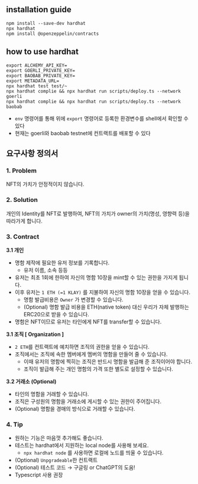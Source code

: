## installation guide
```shell
npm install --save-dev hardhat
npx hardhat
npm install @openzeppelin/contracts
```

## how to use hardhat
```shell
export ALCHEMY_API_KEY=
export GOERLI_PRIVATE_KEY=
export BAOBAB_PRIVATE_KEY=
export METADATA_URL=
npx hardhat test test/~
npx hardhat complie && npx hardhat run scripts/deploy.ts --network goerli
npx hardhat complie && npx hardhat run scripts/deploy.ts --network baobab
```

- `env` 명령어를 통해 위에 `export` 명령어로 등록한 환경변수를 shell에서 확인할 수 있다
- 현재는 goerli와 baobab testnet에 컨트랙트를 배포할 수 있다

## 요구사항 정의서
### 1. Problem

NFT의 가치가 안정적이지 않습니다.

### 2. Solution

개인의 Identity를 NFT로 발행하여, NFT의 가치가 owner의 가치(명성, 영향력 등)을 따라가게 합니다.

### 3. Contract

**3.1 개인**

- 명함 제작에 필요한 유저 정보를 기록합니다.
   - 유저 이름, 소속 등등
- 유저는 최초 1회에 한하여 자신의 명함 10장을 mint할 수 있는 권한을 가지게 됩니다.
- 이후 유저는 `1 ETH (=1 KLAY)` 를 지불하여 자신의 명함 10장을 얻을 수 있습니다.
   - 명함 발급비용은 `Owner` 가 변경할 수 있습니다.
   - (Optional) 명함 발급 비용을 ETH(native token) 대신 우리가 자체 발행하는 ERC20으로 받을 수 있습니다.
- 명함은 NFT이므로 유저는 타인에게 NFT를 transfer할 수 있습니다.

**3.1 조직 [ Organization ]**

- `2 ETH`를 컨트랙트에 예치하면 조직의 권한을 얻을 수 있습니다.
- 조직에서는 조직에 속한 멤버에게 멤버의 명함을 만들어 줄 수 있습니다.
   - 이때 유저의 명함에 찍히는 조직은 반드시 명함을 발급해 준 조직이어야 합니다.
   - 조직이 발급해 주는 개인 명함의 가격 또한 별도로 설정할 수 있습니다.

**3.2 거래소 (Optional)**

- 타인의 명함을 거래할 수 있습니다.
- 조직은 구성원의 명함을 거래소에 게시할 수 있는 권한이 주어집니다.
- (Optional) 명함을 경매의 방식으로 거래할 수 있습니다.

### 4. Tip

- 원하는 기능은 마음껏 추가해도 좋습니다.
- 테스트는 hardhat에서 지원하는 local node를 사용해 보세요.
   - `npx hardhat node` 를 사용하면 로컬에 노드를 띄울 수 있습니다.
- (Optional) `Unpgradeable`한 컨트랙트
- (Optional) 테스트 코드 → 구글링 or ChatGPT의 도움!
- Typescript 사용 권장

